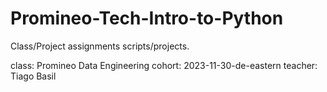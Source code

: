 # Promineo-Tech-Intro-to-Python
Class/Project assignments scripts/projects.

class: Promineo Data Engineering 
cohort: 2023-11-30-de-eastern 
teacher: Tiago Basil
